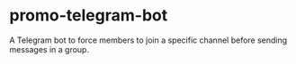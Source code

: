 # promo-telegram-bot
A Telegram bot to force members to join a specific channel before sending messages in a group.
